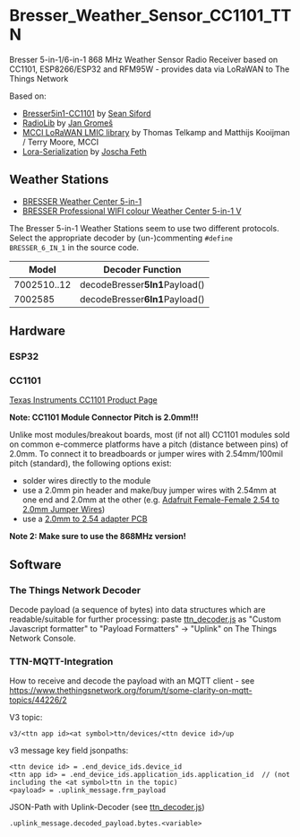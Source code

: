 # Bresser_Weather_Sensor_CC1101_TTN
Bresser 5-in-1/6-in-1 868 MHz Weather Sensor Radio Receiver based on CC1101, ESP8266/ESP32 and RFM95W - provides data via LoRaWAN to The Things Network

Based on:
- [Bresser5in1-CC1101](https://github.com/seaniefs/Bresser5in1-CC1101) by [Sean Siford](https://github.com/seaniefs)
- [RadioLib](https://github.com/jgromes/RadioLib) by [Jan Gromeš](https://github.com/jgromes)
- [MCCI LoRaWAN LMIC library](https://github.com/mcci-catena/arduino-lmic) by Thomas Telkamp and Matthijs Kooijman / Terry Moore, MCCI
- [Lora-Serialization](https://github.com/thesolarnomad/lora-serialization) by [Joscha Feth](https://github.com/joscha)

## Weather Stations

* [BRESSER Weather Center 5-in-1](https://www.bresser.de/en/Weather-Time/Weather-Center/BRESSER-Weather-Center-5-in-1-black.html)
* [BRESSER Professional WIFI colour Weather Center 5-in-1 V](https://www.bresser.de/en/Weather-Time/WLAN-Weather-Stations-Centers/BRESSER-Professional-WIFI-colour-Weather-Center-5-in-1-V.html)

The Bresser 5-in-1 Weather Stations seem to use two different protocols. Select the appropriate decoder by (un-)commenting `#define BRESSER_6_IN_1` in the source code.

| Model         | Decoder Function                |
| ------------- | ------------------------------- |
| 7002510..12   | decodeBresser**5In1**Payload()  |
| 7002585       | decodeBresser**6In1**Payload()  |

## Hardware 

### ESP32


### CC1101

[Texas Instruments CC1101 Product Page](https://www.ti.com/product/CC1101)

**Note: CC1101 Module Connector Pitch is 2.0mm!!!**

Unlike most modules/breakout boards, most (if not all) CC1101 modules sold on common e-commerce platforms have a pitch (distance between pins) of 2.0mm. To connect it to breadboards or jumper wires with 2.54mm/100mil pitch (standard), the following options exist:

* solder wires directly to the module
* use a 2.0mm pin header and make/buy jumper wires with 2.54mm at one end and 2.0mm at the other (e.g. [Adafruit Female-Female 2.54 to 2.0mm Jumper Wires](https://www.adafruit.com/product/1919))
* use a [2.0mm to 2.54 adapter PCB](https://www.amazon.de/Lazmin-1-27MM-2-54MM-Adapter-Platten-Brett-drahtlose-default/dp/B07V873N52)

**Note 2: Make sure to use the 868MHz version!**


### 

## Software

### The Things Network Decoder

Decode payload (a sequence of bytes) into data structures which are readable/suitable for further processing:
paste [ttn_decoder.js](ttn_decoder.js)  as "Custom Javascript formatter" to "Payload Formatters" -> "Uplink" on The Things Network Console.

### TTN-MQTT-Integration

How to receive and decode the payload with an MQTT client -
see https://www.thethingsnetwork.org/forum/t/some-clarity-on-mqtt-topics/44226/2

V3 topic:

`v3/<ttn app id><at symbol>ttn/devices/<ttn device id>/up`

  
v3 message key field jsonpaths:
  
```
<ttn device id> = .end_device_ids.device_id
<ttn app id> = .end_device_ids.application_ids.application_id  // (not including the <at symbol>ttn in the topic)
<payload> = .uplink_message.frm_payload
```  


JSON-Path with Uplink-Decoder (see [ttn_decoder.js](ttn_decoder.js))

`.uplink_message.decoded_payload.bytes.<variable>`
